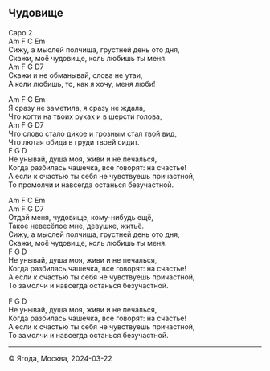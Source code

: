 ## Чудовище

Capo 2  
Am F C Em  
Сижу, а мыслей полчища, грустней день ото дня,  
Скажи, моё чудовище, коль любишь ты меня.   
Am F G D7  
Скажи и не обманывай, слова не утаи,  
А коли любишь, то, как я хочу, меня люби!  

Am F G Em  
Я сразу не заметила, я сразу не ждала,  
Что когти на твоих руках и в шерсти голова,   
Am F G D7   
Что слово стало дикое и грозным стал твой вид,  
Что лютая обида в груди твоей сидит.    
F G D  
Не унывай, душа моя, живи и не печалься,  
Когда разбилась чашечка, все говорят: на счастье!  
А если к счастью ты себя не чувствуешь причастной,  
То промолчи и навсегда останься безучастной.  

Am F C Em  
Am F G D7     
Отдай меня, чудовище, кому-нибудь ещё,  
Такое невесёлое мне, девушке, житьё.  
Сижу, а мыслей полчища, грустней день ото дня,  
Скажи, моё чудовище, коль любишь ты меня.    
F G D  
Не унывай, душа моя, живи и не печалься,  
Когда разбилась чашечка, все говорят: на счастье!  
А если к счастью ты себя не чувствуешь причастной,  
То замолчи и навсегда останься безучастной.  

F G D  
Не унывай, душа моя, живи и не печалься,  
Когда разбилась чашечка, все говорят: на счастье!  
А если к счастью ты себя не чувствуешь причастной,  
То замолчи и навсегда останься безучастной.  

--------------

© Ягода, Москва, 2024-03-22
